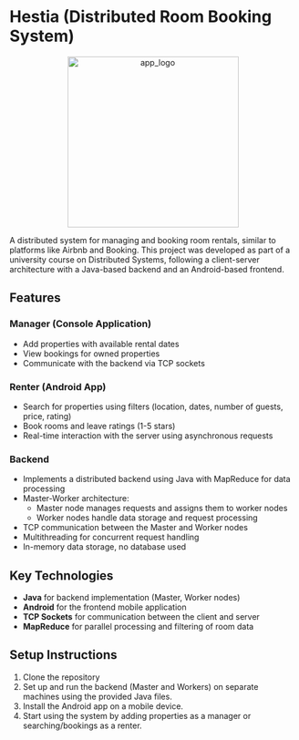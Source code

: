 # Hestia (Distributed Room Booking System)
<p align="center">
  <img src="https://github.com/user-attachments/assets/cec9054d-e21c-4ae6-a63e-c3910fd9f9ae" alt="app_logo" width="300">
</p>
A distributed system for managing and booking room rentals, similar to platforms like Airbnb and Booking. This project was developed as part of a university course on Distributed Systems, following a client-server architecture with a Java-based backend and an Android-based frontend.

## Features

### Manager (Console Application)
- Add properties with available rental dates
- View bookings for owned properties
- Communicate with the backend via TCP sockets

### Renter (Android App)
- Search for properties using filters (location, dates, number of guests, price, rating)
- Book rooms and leave ratings (1-5 stars)
- Real-time interaction with the server using asynchronous requests

### Backend
- Implements a distributed backend using Java with MapReduce for data processing
- Master-Worker architecture: 
  - Master node manages requests and assigns them to worker nodes
  - Worker nodes handle data storage and request processing
- TCP communication between the Master and Worker nodes
- Multithreading for concurrent request handling
- In-memory data storage, no database used

## Key Technologies
- **Java** for backend implementation (Master, Worker nodes)
- **Android** for the frontend mobile application
- **TCP Sockets** for communication between the client and server
- **MapReduce** for parallel processing and filtering of room data

## Setup Instructions
1. Clone the repository
2. Set up and run the backend (Master and Workers) on separate machines using the provided Java files.
3. Install the Android app on a mobile device.
4. Start using the system by adding properties as a manager or searching/bookings as a renter.
